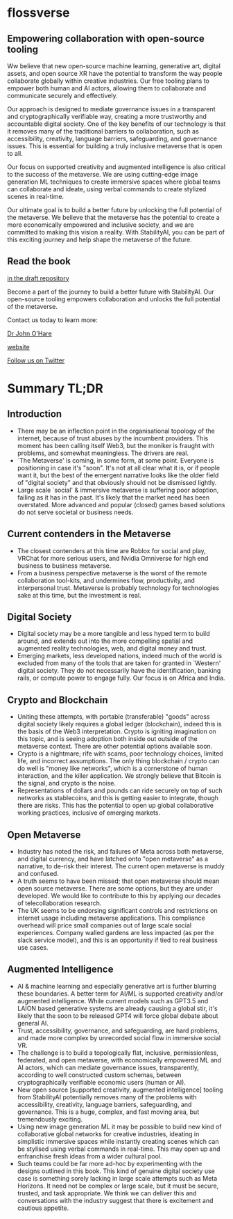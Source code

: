 # flossverse

## Empowering collaboration with open-source tooling

Ww believe that new open-source machine learning, generative art, digital assets, and open source XR have the potential to transform the way people collaborate globally within creative industries. Our free tooling plans to empower both human and AI actors, allowing them to collaborate and communicate securely and effectively.

Our approach is designed to mediate governance issues in a transparent and cryptographically verifiable way, creating a more trustworthy and accountable digital society. One of the key benefits of our technology is that it removes many of the traditional barriers to collaboration, such as accessibility, creativity, language barriers, safeguarding, and governance issues. This is essential for building a truly inclusive metaverse that is open to all.

Our focus on supported creativity and augmented intelligence is also critical to the success of the metaverse. We are using cutting-edge image generation ML techniques to create immersive spaces where global teams can collaborate and ideate, using verbal commands to create stylized scenes in real-time.

Our ultimate goal is to build a better future by unlocking the full potential of the metaverse. We believe that the metaverse has the potential to create a more economically empowered and inclusive society, and we are committed to making this vision a reality. With StabilityAI, you can be part of this exciting journey and help shape the metaverse of the future.

## Read the book
[in the draft repository](https://github.com/flossverse/product/blob/draft/Book/metaverseBTC.pdf)

Become a part of the journey to build a better future with StabilityAI. Our open-source tooling empowers collaboration and unlocks the full potential of the metaverse. 

Contact us today to learn more: 

[Dr John O'Hare](mailto:flosservse@xrsystems.uk)

[website](https://github.com/flossverse)

[Follow us on Twitter](https://twitter.com/flossverse)

# Summary TL;DR
## Introduction
- There may be an inflection point in the organisational topology of the internet, because of trust abuses by the incumbent providers. This moment has been calling itself Web3, but the moniker is fraught with problems, and somewhat meaningless. The drivers are real.
- `The Metaverse' is coming, in some form, at some point. Everyone is positioning in case it's "soon". It's not at all clear what it is, or if people want it, but the best of the emergent narrative looks like the older field of "digital society" and that obviously should not be dismissed lightly.
- Large scale `social' & immersive metaverse is suffering poor adoption, failing as it has in the past. It's likely that the market need has been overstated. More advanced and popular (closed) games based solutions do not serve societal or business needs.

## Current contenders in the Metaverse
- The closest contenders at this time are Roblox for social and play, VRChat for more serious users, and Nvidia Omniverse for high end business to business metaverse.
- From a business perspective metaverse is the worst of the remote collaboration tool-kits, and undermines flow, productivity, and interpersonal trust. Metaverse is probably technology for technologies sake at this time, but the investment is real. 

## Digital Society
- Digital society may be a more tangible and less hyped term to build around, and extends out into the more compelling spatial and augmented reality technologies, web, and digital money and trust.
- Emerging markets, less developed nations, indeed much of the world is excluded from many of the tools that are taken for granted in `Western' digital society. They do not necessarily have the identification, banking rails, or compute power to engage fully. Our focus is on Africa and India.

## Crypto and Blockchain
- Uniting these attempts, with portable (transferable) "goods" across digital society likely requires a global ledger (blockchain), indeed this is the basis of the Web3 interpretation. Crypto is igniting imagination on this topic, and is seeing adoption both inside out outside of the metaverse context. There are other potential options available soon.
- Crypto is a nightmare; rife with scams, poor technology choices, limited life, and incorrect assumptions. The only thing blockchain / crypto can do well is "money like networks", which is a cornerstone of human interaction, and the killer application. We strongly believe that Bitcoin is the signal, and crypto is the noise.
- Representations of dollars and pounds can ride securely on top of such networks as stablecoins, and this is getting easier to integrate, though there are risks. This has the potential to open up global collaborative working practices, inclusive of emerging markets.

## Open Metaverse
- Industry has noted the risk, and failures of Meta across both metaverse, and digital currency, and have latched onto "open metaverse" as a narrative, to de-risk their interest. The current open metaverse is muddy and confused. 
- A truth seems to have been missed; that open metaverse should mean open source metaverse. There are some options, but they are under developed. We would like to contribute to this by applying our decades of telecollaboration research. 
- The UK seems to be endorsing significant controls and restrictions on internet usage including metaverse applications. This compliance overhead will price small companies out of large scale social experiences. Company walled gardens are less impacted (as per the slack service model), and this is an opportunity if tied to real business use cases.

## Augmented Intelligence
- AI & machine learning and especially generative art is further blurring these boundaries. A better term for AI/ML is supported creativity and/or augmented intelligence. While current models such as GPT3.5 and LAION based generative systems are already causing a global stir, it's likely that the soon to be released GPT4 will force global debate about general AI.
- Trust, accessibility, governance, and safeguarding, are hard problems, and made more complex by unrecorded social flow in immersive social VR.
- The challenge is to build a topologically flat, inclusive, permissionless, federated, and open metaverse, with economically empowered ML and AI actors, which can mediate governance issues, transparently, according to well constructed custom schemas, between cryptographically verifiable economic users (human or AI).
- New open source [supported creativity, augmented intelligence] tooling from StabilityAI potentially removes many of the problems with accessibility, creativity, language barriers, safeguarding, and governance. This is a huge, complex, and fast moving area, but tremendously exciting. 
- Using new image generation ML it may be possible to build new kind of collaborative global networks for creative industries, ideating in simplistic immersive spaces while instantly creating scenes which can be stylised using verbal commands in real-time. This may open up and enfranchise fresh ideas from a wider cultural pool.
- Such teams could be far more ad-hoc by experimenting with the designs outlined in this book. This kind of genuine digital society use case is something sorely lacking in large scale attempts such as Meta Horizons. It need not be complex or large scale, but it must be secure, trusted, and task appropriate. We think we can deliver this and conversations with the industry suggest that there is excitement and cautious appetite.


